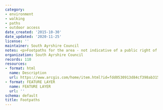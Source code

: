 ```yaml
---
category:
- environment
- walking
- paths
- outdoor access
date_created: '2015-10-30'
date_updated: '2020-11-25'
license: ''
maintainer: South Ayrshire Council
notes: <p>Footpaths for the area - not indicative of a public right of way</p>
organization: South Ayrshire Council
records: 110
resources:
- format: html
  name: Description
  url: https://www.arcgis.com/home/item.html?id=fdd0530913d84cf398ab315c86278a06
- format: FEATURE LAYER
  name: FEATURE LAYER
  url: ''
schema: default
title: Footpaths
---
```

